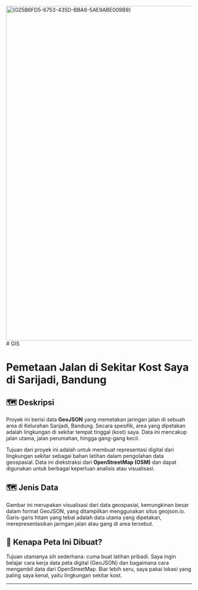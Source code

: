 <img width="1912" height="908" alt="{025B6FD5-6753-435D-BBA8-5AE9ABE009B9}" src="https://github.com/user-attachments/assets/5e2fa4a6-0db7-4551-a596-8ea17ac6218d" /># GIS

# Pemetaan Jalan di Sekitar Kost Saya di Sarijadi, Bandung
## 🗺️ Deskripsi 

Proyek ini berisi data **GeoJSON** yang memetakan jaringan jalan di sebuah area di Kelurahan Sarijadi, Bandung. Secara spesifik, area yang dipetakan adalah lingkungan di sekitar tempat tinggal (kost) saya. Data ini mencakup jalan utama, jalan perumahan, hingga gang-gang kecil.

Tujuan dari proyek ini adalah untuk membuat representasi digital dari lingkungan sekitar sebagai bahan latihan dalam pengolahan data geospasial. Data ini diekstraksi dari **OpenStreetMap (OSM)** dan dapat digunakan untuk berbagai keperluan analisis atau visualisasi.

## 🗺️ Jenis Data
Gambar ini merupakan visualisasi dari data geospasial, kemungkinan besar dalam format GeoJSON, yang ditampilkan menggunakan situs geojson.io. Garis-garis hitam yang tebal adalah data utama yang dipetakan, merepresentasikan jaringan jalan atau gang di area tersebut.

## 🎯 Kenapa Peta Ini Dibuat?
Tujuan utamanya sih sederhana: cuma buat latihan pribadi. Saya ingin belajar cara kerja data peta digital (GeoJSON) dan bagaimana cara mengambil data dari OpenStreetMap. Biar lebih seru, saya pakai lokasi yang paling saya kenal, yaitu lingkungan sekitar kost.

---



